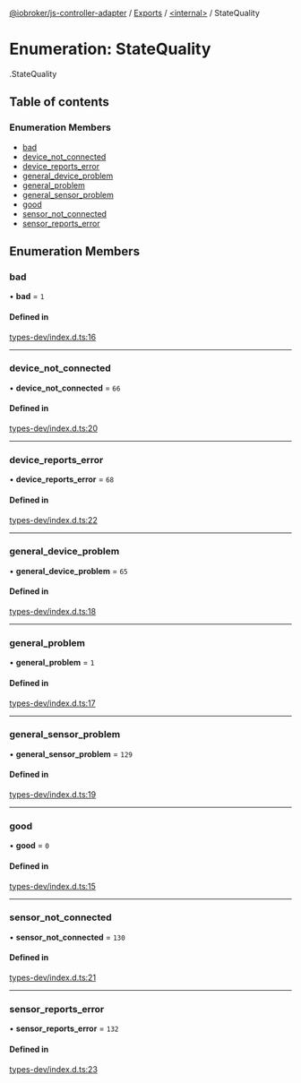 [@iobroker/js-controller-adapter](../README.md) / [Exports](../modules.md) / [<internal\>](../modules/internal_.md) / StateQuality

# Enumeration: StateQuality

[<internal>](../modules/internal_.md).StateQuality

## Table of contents

### Enumeration Members

- [bad](internal_.StateQuality.md#bad)
- [device\_not\_connected](internal_.StateQuality.md#device_not_connected)
- [device\_reports\_error](internal_.StateQuality.md#device_reports_error)
- [general\_device\_problem](internal_.StateQuality.md#general_device_problem)
- [general\_problem](internal_.StateQuality.md#general_problem)
- [general\_sensor\_problem](internal_.StateQuality.md#general_sensor_problem)
- [good](internal_.StateQuality.md#good)
- [sensor\_not\_connected](internal_.StateQuality.md#sensor_not_connected)
- [sensor\_reports\_error](internal_.StateQuality.md#sensor_reports_error)

## Enumeration Members

### bad

• **bad** = ``1``

#### Defined in

[types-dev/index.d.ts:16](https://github.com/ioBroker/ioBroker.js-controller/blob/0655bceb/packages/types-dev/index.d.ts#L16)

___

### device\_not\_connected

• **device\_not\_connected** = ``66``

#### Defined in

[types-dev/index.d.ts:20](https://github.com/ioBroker/ioBroker.js-controller/blob/0655bceb/packages/types-dev/index.d.ts#L20)

___

### device\_reports\_error

• **device\_reports\_error** = ``68``

#### Defined in

[types-dev/index.d.ts:22](https://github.com/ioBroker/ioBroker.js-controller/blob/0655bceb/packages/types-dev/index.d.ts#L22)

___

### general\_device\_problem

• **general\_device\_problem** = ``65``

#### Defined in

[types-dev/index.d.ts:18](https://github.com/ioBroker/ioBroker.js-controller/blob/0655bceb/packages/types-dev/index.d.ts#L18)

___

### general\_problem

• **general\_problem** = ``1``

#### Defined in

[types-dev/index.d.ts:17](https://github.com/ioBroker/ioBroker.js-controller/blob/0655bceb/packages/types-dev/index.d.ts#L17)

___

### general\_sensor\_problem

• **general\_sensor\_problem** = ``129``

#### Defined in

[types-dev/index.d.ts:19](https://github.com/ioBroker/ioBroker.js-controller/blob/0655bceb/packages/types-dev/index.d.ts#L19)

___

### good

• **good** = ``0``

#### Defined in

[types-dev/index.d.ts:15](https://github.com/ioBroker/ioBroker.js-controller/blob/0655bceb/packages/types-dev/index.d.ts#L15)

___

### sensor\_not\_connected

• **sensor\_not\_connected** = ``130``

#### Defined in

[types-dev/index.d.ts:21](https://github.com/ioBroker/ioBroker.js-controller/blob/0655bceb/packages/types-dev/index.d.ts#L21)

___

### sensor\_reports\_error

• **sensor\_reports\_error** = ``132``

#### Defined in

[types-dev/index.d.ts:23](https://github.com/ioBroker/ioBroker.js-controller/blob/0655bceb/packages/types-dev/index.d.ts#L23)
